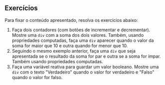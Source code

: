 ## Exercícios

Para fixar o conteúdo apresentado, resolva os exercícios abaixo:

1. Faça dois contadores (com botões de incrementar e decrementar). Mostre uma `div` com a soma dos dois valores. Também, usando propriedades computadas, faça uma `div` aparecer quando o valor da soma for maior que 10 e outra quando for menor que 10.
2. Seguindo o mesmo exemplo anterior, faça uma `div` que seja apresentada se o resultado da soma for par e outra se a soma for ímpar. Também usando propriedades computadas.
3. Faça uma variável reativa para guardar um valor booleano. Mostre uma `div` com o texto "Verdadeiro" quando o valor for verdadeiro e "Falso" quando o valor for falso.
